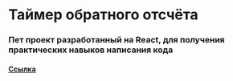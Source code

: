 # Таймер обратного отсчёта

### Пет проект разработанный на React, для получения практических навыков написания кода 
#### [Ссылка](https://maximmutylin.github.io/react-timer/)
